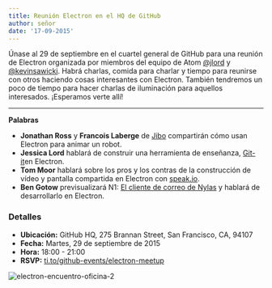 ```yaml
---
title: Reunión Electron en el HQ de GitHub
author: señor
date: '17-09-2015'
---
```


Únase al 29 de septiembre en el cuartel general de GitHub para una reunión de Electron organizada por miembros del equipo de Atom [@jlord](https://github.com/jlord) y [@kevinsawicki](https://github.com/kevinsawicki). Habrá charlas, comida para charlar y tiempo para reunirse con otros haciendo cosas interesantes con Electron. También tendremos un poco de tiempo para hacer charlas de iluminación para aquellos interesados. ¡Esperamos verte allí!

---

**Palabras**

- **Jonathan Ross** y **Francois Laberge** de [Jibo](http://jibo.com) compartirán cómo usan Electron para animar un robot.
- **Jessica Lord** hablará de construir una herramienta de enseñanza, [Git-it](https://github.com/jlord/git-it-electron)en Electron.
- **Tom Moor** hablará sobre los pros y los contras de la construcción de vídeo y pantalla compartida en Electron con [speak.io](https://speak.io).
- **Ben Gotow** previsualizará N1: [El cliente de correo de Nylas](https://www.nylas.com/blog/splitting-the-atom) y hablará de desarrollarlo en Electron.

### Detalles

- **Ubicación:** GitHub HQ, 275 Brannan Street, San Francisco, CA, 94107
- **Fecha:** Martes, 29 de septiembre de 2015
- **Hora:** 18:00 - 21:00
- **RSVP:** [ti.to/github-events/electron-meetup](https://ti.to/github-events/electron-meetup)

![electron-encuentro-oficina-2](https://cloud.githubusercontent.com/assets/1305617/9918496/0bc7093c-5c7c-11e5-83c9-bdbb34a2cd19.png)

